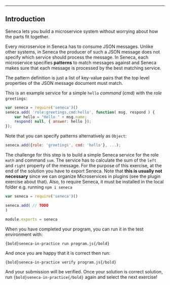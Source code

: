 ---

## Introduction
Seneca lets you build a microservice system without worrying about how the
parts fit together.

Every microservice in Seneca has to consume JSON messages. Unlike other
systems, in Seneca the producer of such a JSON message does not specify
which service should process the message. In Seneca, each microservice
specifies **patterns** to match messages against and Seneca makes sure
that each message is processed by the best matching service.

The pattern definition is just a list of key-value pairs that the top level
properties of the JSON message document must match.

This is an example service for a simple `hello` _command_ (cmd) with the
_role_ `greetings`:

```javascript
var seneca = require('seneca')()
seneca.add( 'role:greetings,cmd:hello', function( msg, respond ) {
    var hello = "Hello " + msg.name;
    respond( null, { answer: hello });
});
```

Note that you can specify patterns alternatively as `Object`:

```javascript
seneca.add({role: 'greetings', cmd: 'hello'}, ...);
```

The challenge for this step is to build a simple Seneca service
for the role `math` and command `sum`.
The service has to calculate the sum of the `left` and `right` property of
the message.
For the purpose of this exercise, at the end of the solution you have to
export Seneca. Note that **this is usually not necessary** since we can
organize Microservices in plugins (see the plugin exercise about that).
Also, to require Seneca, it must be installed in the local folder
 e.g. running `npm i seneca`

``` javascript
var seneca = require('seneca')()

seneca.add( // TODO
)

module.exports = seneca
```

When you have completed your program, you can run it in the test environment
with:

    {bold}seneca-in-practice run program.js{/bold}

And once you are happy that it is correct then run:

    {bold}seneca-in-practice verify program.js{/bold}

And your submission will be verified. Once your solution is correct solution,
run `{bold}seneca-in-practice{/bold}` again and select the next exercise!
